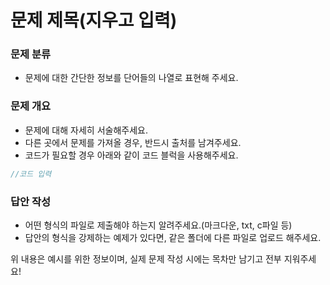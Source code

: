 # 문제 제목(지우고 입력)
### 문제 분류
* 문제에 대한 간단한 정보를 단어들의 나열로 표현해 주세요. 

### 문제 개요
* 문제에 대해 자세히 서술해주세요.
* 다른 곳에서 문제를 가져올 경우, 반드시 출처를 남겨주세요.
* 코드가 필요할 경우 아래와 같이 코드 블럭을 사용해주세요.

```C
//코드 입력
```

### 답안 작성
* 어떤 형식의 파일로 제출해야 하는지 알려주세요.(마크다운, txt, c파일 등)
* 답안의 형식을 강제하는 예제가 있다면, 같은 폴더에 다른 파일로 업로드 해주세요.

위 내용은 예시를 위한 정보이며, 실제 문제 작성 시에는 목차만 남기고 전부 지워주세요!